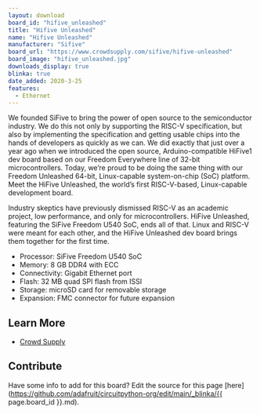 ```yaml
---
layout: download
board_id: "hifive_unleashed"
title: "Hifive Unleashed"
name: "Hifive Unleashed"
manufacturer: "Sifive"
board_url: "https://www.crowdsupply.com/sifive/hifive-unleashed"
board_image: "hifive_unleashed.jpg"
downloads_display: true
blinka: true
date_added: 2020-3-25
features:
  - Ethernet
---
```


We founded SiFive to bring the power of open source to the semiconductor industry. We do this not only by supporting the RISC-V specification, but also by implementing the specification and getting usable chips into the hands of developers as quickly as we can. We did exactly that just over a year ago when we introduced the open source, Arduino-compatible HiFive1 dev board based on our Freedom Everywhere line of 32-bit microcontrollers. Today, we’re proud to be doing the same thing with our Freedom Unleashed 64-bit, Linux-capable system-on-chip (SoC) platform. Meet the HiFive Unleashed, the world’s first RISC-V-based, Linux-capable development board.

Industry skeptics have previously dismissed RISC-V as an academic project, low performance, and only for microcontrollers. HiFive Unleashed, featuring the SiFive Freedom U540 SoC, ends all of that. Linux and RISC-V were meant for each other, and the HiFive Unleashed dev board brings them together for the first time.

- Processor: SiFive Freedom U540 SoC
- Memory: 8 GB DDR4 with ECC
- Connectivity: Gigabit Ethernet port
- Flash: 32 MB quad SPI flash from ISSI
- Storage: microSD card for removable storage
- Expansion: FMC connector for future expansion

## Learn More
* [Crowd Supply](https://www.crowdsupply.com/sifive/hifive-unleashed)

## Contribute

Have some info to add for this board? Edit the source for this page [here](https://github.com/adafruit/circuitpython-org/edit/main/_blinka/{{ page.board_id }}.md).
